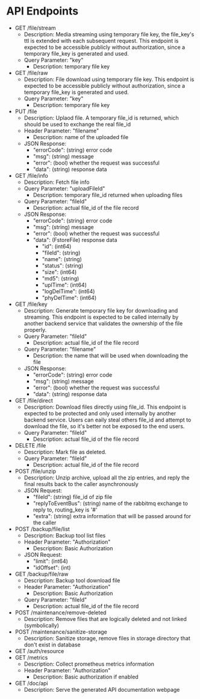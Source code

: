 # API Endpoints

- GET /file/stream
  - Description: Media streaming using temporary file key, the file_key's ttl is extended with each subsequent request. This endpoint is expected to be accessible publicly without authorization, since a temporary file_key is generated and used.
  - Query Parameter: "key"
    - Description: temporary file key
- GET /file/raw
  - Description: File download using temporary file key. This endpoint is expected to be accessible publicly without authorization, since a temporary file_key is generated and used.
  - Query Parameter: "key"
    - Description: temporary file key
- PUT /file
  - Description: Uplaod file. A temporary file_id is returned, which should be used to exchange the real file_id
  - Header Parameter: "filename"
    - Description: name of the uploaded file
  - JSON Response:
    - "errorCode": (string) error code
    - "msg": (string) message
    - "error": (bool) whether the request was successful
    - "data": (string) response data
- GET /file/info
  - Description: Fetch file info
  - Query Parameter: "uploadFileId"
    - Description: temporary file_id returned when uploading files
  - Query Parameter: "fileId"
    - Description: actual file_id of the file record
  - JSON Response:
    - "errorCode": (string) error code
    - "msg": (string) message
    - "error": (bool) whether the request was successful
    - "data": (FstoreFile) response data
      - "id": (int64) 
      - "fileId": (string) 
      - "name": (string) 
      - "status": (string) 
      - "size": (int64) 
      - "md5": (string) 
      - "uplTime": (int64) 
      - "logDelTime": (int64) 
      - "phyDelTime": (int64) 
- GET /file/key
  - Description: Generate temporary file key for downloading and streaming. This endpoint is expected to be called internally by another backend service that validates the ownership of the file properly.
  - Query Parameter: "fileId"
    - Description: actual file_id of the file record
  - Query Parameter: "filename"
    - Description: the name that will be used when downloading the file
  - JSON Response:
    - "errorCode": (string) error code
    - "msg": (string) message
    - "error": (bool) whether the request was successful
    - "data": (string) response data
- GET /file/direct
  - Description: Download files directly using file_id. This endpoint is expected to be protected and only used internally by another backend service. Users can eaily steal others file_id and attempt to download the file, so it's better not be exposed to the end users.
  - Query Parameter: "fileId"
    - Description: actual file_id of the file record
- DELETE /file
  - Description: Mark file as deleted.
  - Query Parameter: "fileId"
    - Description: actual file_id of the file record
- POST /file/unzip
  - Description: Unzip archive, upload all the zip entries, and reply the final results back to the caller asynchronously
  - JSON Request:
    - "fileId": (string) file_id of zip file
    - "replyToEventBus": (string) name of the rabbitmq exchange to reply to, routing_key is '#'
    - "extra": (string) extra information that will be passed around for the caller
- POST /backup/file/list
  - Description: Backup tool list files
  - Header Parameter: "Authorization"
    - Description: Basic Authorization
  - JSON Request:
    - "limit": (int64) 
    - "idOffset": (int) 
- GET /backup/file/raw
  - Description: Backup tool download file
  - Header Parameter: "Authorization"
    - Description: Basic Authorization
  - Query Parameter: "fileId"
    - Description: actual file_id of the file record
- POST /maintenance/remove-deleted
  - Description: Remove files that are logically deleted and not linked (symbolically)
- POST /maintenance/sanitize-storage
  - Description: Sanitize storage, remove files in storage directory that don't exist in database
- GET /auth/resource
- GET /metrics
  - Description: Collect prometheus metrics information
  - Header Parameter: "Authorization"
    - Description: Basic authorization if enabled
- GET /doc/api
  - Description: Serve the generated API documentation webpage